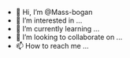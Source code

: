 - 👋 Hi, I’m @Mass-bogan
- 👀 I’m interested in ...
- 🌱 I’m currently learning ...
- 💞️ I’m looking to collaborate on ...
- 📫 How to reach me ...

<!---
Mass-bogan/Mass-bogan is a ✨ special ✨ repository because its `README.md` (this file) appears on your GitHub profile.
You can click the Preview link to take a look at your changes.
--->
